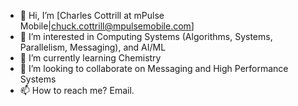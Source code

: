- 👋 Hi, I’m [Charles Cottrill at mPulse Mobile|chuck.cottrill@mpulsemobile.com]
- 👀 I’m interested in Computing Systems (Algorithms, Systems, Parallelism, Messaging), and AI/ML
- 🌱 I’m currently learning Chemistry
- 💞️ I’m looking to collaborate on Messaging and High Performance Systems
- 📫 How to reach me? Email.

<!---
ccottrillmpulse/ccottrillmpulse is a ✨ special ✨ repository because its `README.md` (this file) appears on your GitHub profile.
You can click the Preview link to take a look at your changes.
--->

